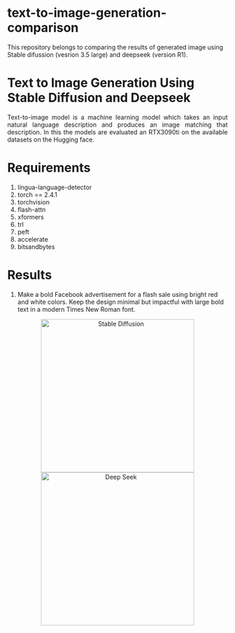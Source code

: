 # text-to-image-generation-comparison
This repository belongs to comparing the results of generated image using Stable difussion (vesrion 3.5 large) and deepseek (version R1).
# Text to Image Generation Using Stable Diffusion and Deepseek
<p align="justify"> Text-to-image model is a machine learning model which takes an input natural language description and produces an image matching that description.
In this the models are evaluated an RTX3090ti on the available datasets on the Hugging face. </p>

# Requirements 
1. lingua-language-detector
2. torch == 2.4.1
3. torchvision
8. flash-attn
9. xformers
10. trl
11. peft
12. accelerate
13. bitsandbytes
# Results
1. Make a bold Facebook advertisement for a flash sale using bright red and white colors. Keep the design minimal but impactful with large bold text in a modern Times New Roman font.
<p align="center">
  <img src="https://github.com/user-attachments/assets/22a68abf-296c-4e26-917e-b198be7eede3" width="350" title="Stable Diffusion">
  <img src="https://github.com/user-attachments/assets/696ac8b0-a318-4ecb-879e-b8c0afffa7b1" width="350" title="Deep Seek">
</p>

